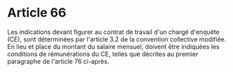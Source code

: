 # Article 66

Les indications devant figurer au contrat de travail d'un chargé d'enquête (CE), sont déterminées par l'article 3.2 de la convention collective modifiée. En lieu et place du montant du salaire mensuel, doivent être indiquées les conditions de rémunérations du CE, telles que décrites au premier paragraphe de l'article 76 ci-après.

